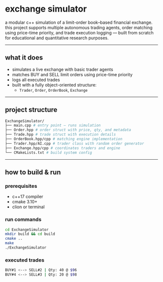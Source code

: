 # exchange simulator

a modular c++ simulation of a limit-order book–based financial exchange.  
this project supports multiple autonomous trading agents, order matching using price-time priority, and trade execution logging — built from scratch for educational and quantitative research purposes.

---

## what it does

- simulates a live exchange with basic trader agents
- matches BUY and SELL limit orders using price-time priority
- logs all executed trades
- built with a fully object-oriented structure:
  - `Trader`, `Order`, `OrderBook`, `Exchange`

---

## project structure
```bash
ExchangeSimulator/
├── main.cpp # entry point — runs simulation
├── Order.hpp # order struct with price, qty, and metadata
├── Trade.hpp # trade struct with execution details
├── OrderBook.hpp/cpp # matching engine implementation
├── Trader.hpp/AI.cpp # trader class with random order generator
├── Exchange.hpp/cpp # coordinates traders and engine
└── CMakeLists.txt # build system config
```

---

## how to build & run

### prerequisites
- c++17 compiler
- cmake 3.10+
- clion or terminal

### run commands

```bash
cd ExchangeSimulator
mkdir build && cd build
cmake ..
make
./ExchangeSimulator
```
### executed trades 
```bash
BUY#1 <--> SELL#2 | Qty: 40 @ $96
BUY#4 <--> SELL#3 | Qty: 20 @ $98
```
